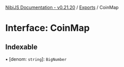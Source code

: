 [NibiJS Documentation - v0.21.20](../intro.md) / [Exports](../modules.md) / CoinMap

# Interface: CoinMap

## Indexable

▪ [denom: `string`]: `BigNumber`
